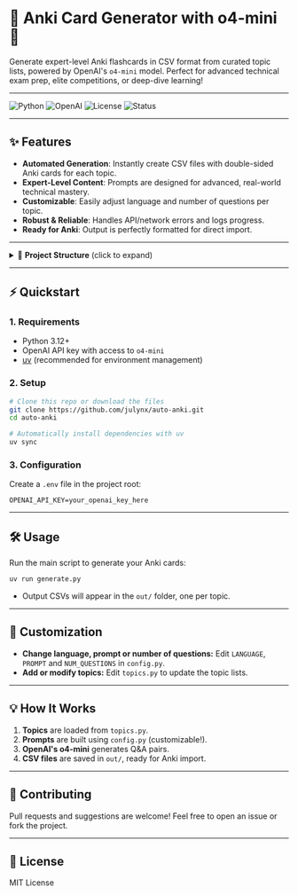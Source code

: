 # 🧠 Anki Card Generator with o4-mini 🚀

Generate expert-level Anki flashcards in CSV format from curated topic lists, powered by OpenAI's `o4-mini` model. Perfect for advanced technical exam prep, elite competitions, or deep-dive learning!

---

![Python](https://img.shields.io/badge/Python-3.12%2B-blue?logo=python)
![OpenAI](https://img.shields.io/badge/OpenAI-o4--mini-10a37f?logo=openai)
![License](https://img.shields.io/badge/License-MIT-green)
![Status](https://img.shields.io/badge/Ready_to_Use-Yes-brightgreen)

---

## ✨ Features

- **Automated Generation**: Instantly create CSV files with double-sided Anki cards for each topic.
- **Expert-Level Content**: Prompts are designed for advanced, real-world technical mastery.
- **Customizable**: Easily adjust language and number of questions per topic.
- **Robust & Reliable**: Handles API/network errors and logs progress.
- **Ready for Anki**: Output is perfectly formatted for direct import.

---

<details>
<summary>📂 <strong>Project Structure</strong> (click to expand)</summary>

```
.
├── config.py           # Prompt builder & settings (language, # questions)
├── generate.py         # Main script: generates CSVs using OpenAI
├── topics.py           # Topic list
├── .env                # Your OpenAI API key (not included)
└── out/                # Output CSV files (auto-created)
```
</details>

---

## ⚡️ Quickstart

### 1. **Requirements**

- Python 3.12+
- OpenAI API key with access to `o4-mini`
- [uv](https://github.com/astral-sh/uv) (recommended for environment management)

### 2. **Setup**

```bash
# Clone this repo or download the files
git clone https://github.com/julynx/auto-anki.git
cd auto-anki

# Automatically install dependencies with uv
uv sync
```

### 3. **Configuration**

Create a `.env` file in the project root:

```
OPENAI_API_KEY=your_openai_key_here
```

---

## 🛠️ Usage

Run the main script to generate your Anki cards:

```bash
uv run generate.py
```

- Output CSVs will appear in the `out/` folder, one per topic.

---

## 🧩 Customization

- **Change language, prompt or number of questions:**
  Edit `LANGUAGE`, `PROMPT` and `NUM_QUESTIONS` in `config.py`.
- **Add or modify topics:**
  Edit `topics.py` to update the topic lists.

---

## 💡 How It Works

1. **Topics** are loaded from `topics.py`.
2. **Prompts** are built using `config.py` (customizable!).
3. **OpenAI's o4-mini** generates Q&A pairs.
4. **CSV files** are saved in `out/`, ready for Anki import.

---

## 🙌 Contributing

Pull requests and suggestions are welcome!
Feel free to open an issue or fork the project.

---

## 📝 License

MIT License
